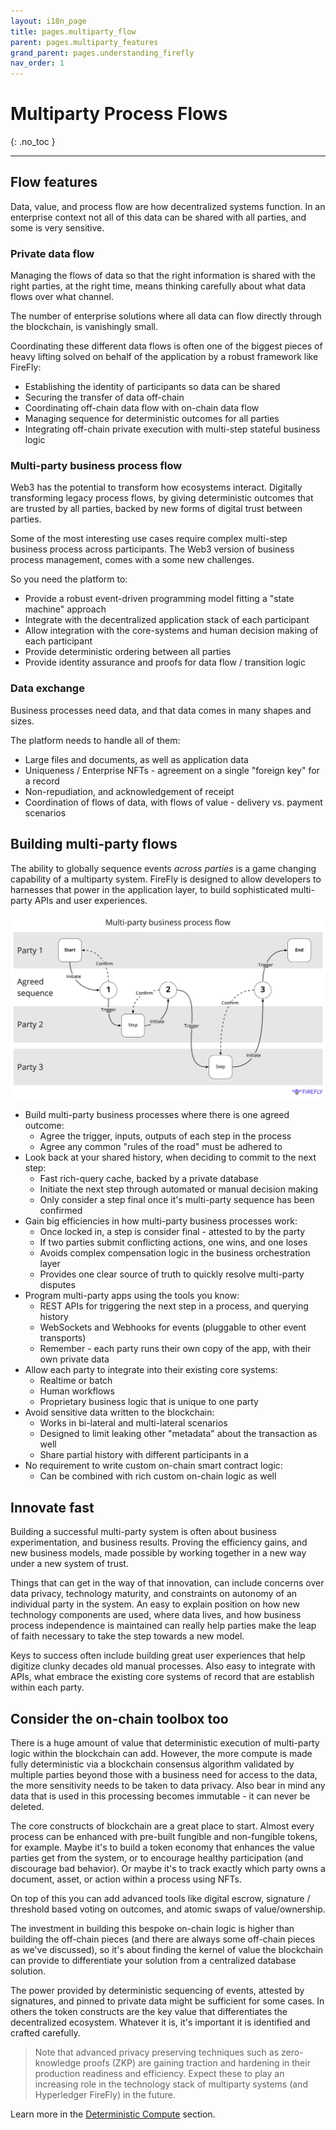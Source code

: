 ```yaml
---
layout: i18n_page
title: pages.multiparty_flow
parent: pages.multiparty_features
grand_parent: pages.understanding_firefly
nav_order: 1
---
```


# Multiparty Process Flows
{: .no_toc }

---

## Flow features

Data, value, and process flow are how decentralized systems function. In an enterprise context
not all of this data can be shared with all parties, and some is very sensitive.

### Private data flow

Managing the flows of data so that the right information is shared with the right parties,
at the right time, means thinking carefully about what data flows over what channel.

The number of enterprise solutions where all data can flow directly through the blockchain,
is vanishingly small.

Coordinating these different data flows is often one of the biggest pieces of heavy lifting solved
on behalf of the application by a robust framework like FireFly:

- Establishing the identity of participants so data can be shared
- Securing the transfer of data off-chain
- Coordinating off-chain data flow with on-chain data flow
- Managing sequence for deterministic outcomes for all parties
- Integrating off-chain private execution with multi-step stateful business logic

### Multi-party business process flow

Web3 has the potential to transform how ecosystems interact. Digitally transforming
legacy process flows, by giving deterministic outcomes that are trusted by all parties,
backed by new forms of digital trust between parties.

Some of the most interesting use cases require complex multi-step business process across
participants. The Web3 version of business process management, comes with a some new challenges.

So you need the platform to:

- Provide a robust event-driven programming model fitting a "state machine" approach
- Integrate with the decentralized application stack of each participant
- Allow integration with the core-systems and human decision making of each participant
- Provide deterministic ordering between all parties
- Provide identity assurance and proofs for data flow / transition logic

### Data exchange

Business processes need data, and that data comes in many shapes and sizes.

The platform needs to handle all of them:

- Large files and documents, as well as application data
- Uniqueness / Enterprise NFTs - agreement on a single "foreign key" for a record
- Non-repudiation, and acknowledgement of receipt
- Coordination of flows of data, with flows of value - delivery vs. payment scenarios

## Building multi-party flows

The ability to globally sequence events _across parties_ is a game changing capability of a multiparty
system. FireFly is designed to allow developers to harnesses that power in the application layer, to build
sophisticated multi-party APIs and user experiences.

[![Multi-party business process flow](../../images/multiparty_business_process_flow.jpg "Multi-party business process flow")](../../images/multiparty_business_process_flow.jpg)

- Build multi-party business processes where there is one agreed outcome:
  - Agree the trigger, inputs, outputs of each step in the process
  - Agree any common "rules of the road" must be adhered to
- Look back at your shared history, when deciding to commit to the next step:
  - Fast rich-query cache, backed by a private database
  - Initiate the next step through automated or manual decision making
  - Only consider a step final once it's multi-party sequence has been confirmed
- Gain big efficiencies in how multi-party business processes work:
  - Once locked in, a step is consider final - attested to by the party
  - If two parties submit conflicting actions, one wins, and one loses
  - Avoids complex compensation logic in the business orchestration layer
  - Provides one clear source of truth to quickly resolve multi-party disputes
- Program multi-party apps using the tools you know:
  - REST APIs for triggering the next step in a process, and querying history
  - WebSockets and Webhooks for events (pluggable to other event transports)
  - Remember - each party runs their own copy of the app, with their own private data
- Allow each party to integrate into their existing core systems:
  - Realtime or batch
  - Human workflows
  - Proprietary business logic that is unique to one party
- Avoid sensitive data written to the blockchain:
  - Works in bi-lateral and multi-lateral scenarios
  - Designed to limit leaking other "metadata" about the transaction as well
  - Share partial history with different participants in a
- No requirement to write custom on-chain smart contract logic:
  - Can be combined with rich custom on-chain logic as well

## Innovate fast

Building a successful multi-party system is often about business experimentation, and business results.
Proving the efficiency gains, and new business models, made possible by working together in a new way
under a new system of trust.

Things that can get in the way of that innovation, can include concerns over data privacy, technology
maturity, and constraints on autonomy of an individual party in the system. An easy to explain position
on how new technology components are used, where data lives, and how business process independence
is maintained can really help parties make the leap of faith necessary to take the step towards a new
model.

Keys to success often include building great user experiences that help digitize clunky decades old
manual processes. Also easy to integrate with APIs, what embrace the existing core systems of record
that are establish within each party.

## Consider the on-chain toolbox too

There is a huge amount of value that deterministic execution of multi-party logic within the blockchain can add.
However, the more compute is made fully deterministic via a blockchain consensus algorithm validated
by multiple parties beyond those with a business need for access to the data, the more sensitivity
needs to be taken to data privacy. Also bear in mind any data that is used in this processing
becomes immutable - it can never be deleted.

The core constructs of blockchain are a great place to start.
Almost every process can be enhanced with pre-built fungible and non-fungible tokens, for example.
Maybe it's to build a token economy that enhances the value parties get from the system,
or to encourage healthy participation (and discourage bad behavior).
Or maybe it's to track exactly which party owns a document, asset, or action within a process using NFTs.

On top of this you can add advanced tools like digital escrow, signature / threshold based voting
on outcomes, and atomic swaps of value/ownership.

The investment in building this bespoke on-chain logic is higher than building the off-chain pieces
(and there are always some off-chain pieces as we've discussed), so it's about finding the kernel
of value the blockchain can provide to differentiate your solution from a centralized database solution.

The power provided by deterministic sequencing of events, attested by signatures, and pinned
to private data might be sufficient for some cases. In others the token constructs are the key value
that differentiates the decentralized ecosystem. Whatever it is, it's important it is identified and
crafted carefully. 

> Note that advanced privacy preserving techniques such as zero-knowledge proofs (ZKP) are gaining traction
> and hardening in their production readiness and efficiency. Expect these to play an increasing
> role in the technology stack of multiparty systems (and Hyperledger FireFly) in the future.

Learn more in the [Deterministic Compute](./deterministic.md) section.
